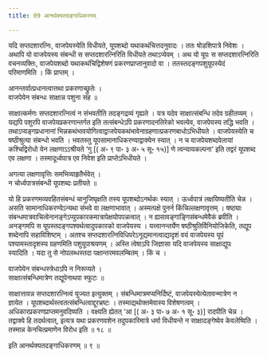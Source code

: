 ```yaml
---
title: 09 आनर्थक्यतदङ्गाधिकरणम्

---
```


यदि सप्तदशारत्निः, वाजपेयस्येति विधीयते, यूपशब्दो यथाकथंचित्तदनुवादः । ततः षोडशिपात्रे निवेशः । अथापि यो वाजपेयस्य संबन्धी स सप्तदशारत्निरिति विधीयते तथाऽप्येवम् । अथ यो यूपः स सप्तदशारत्निरिति वचनव्यक्तिः, वाजपेयशब्दो यथाकथंचिद्विशेषणं प्रकरणप्राप्तानुवादो वा । ततस्तदङ्गपशुयूपस्येदं परिमाणमिति । किं प्राप्तम् ।

आनन्तर्यात्प्रधानत्वात्तथा प्रकरणाच्छ्रुतेः ।  
वाजपेयेन संबन्धः साक्षान्न पशुना सह ॥  


साक्षात्कर्मणः सप्तदशारत्नित्वं न संभवतीति तदङ्गद्रव्यं गृह्यते । यत्र यदेव साक्षात्संबन्धि तदेव ग्रहीतव्यम् । यद्यपि पशुरपि वाजपेयप्रकरणान्तर्गत इति तत्संबन्धेऽपि प्रकरणादनतिरेको भवत्येव, वाजपेयस्य तद्धि भवति । तथाऽप्यङ्गप्रधानानां भिन्नकथंभावयोगित्वाद्वाजपेयकथंभावेनाग्रहणात्प्रकरणबाधोऽभिधीयते । वाजपेयस्येति च षष्ठीश्रुत्या संबन्धो भवति । भवतस्तु यूपसामानाधिकरण्याद्वाक्येन स्यात् । न च वाजपेयशब्दवेलायां कश्चिद्विरोधो येन लक्षणाऽऽश्रीयते ‘गु \[( अ॰ ९ पा॰ ३ अ॰ ५ सू॰ १५)\] णे त्वन्यायकल्पना’ इति तद्वरं यूपशब्द एव लक्षणा । तस्मादूर्ध्वपात्र एव निवेश इति प्राप्तेऽभिधीयते ।

अगत्या लक्षणावृत्तिः समभिव्याहृतैर्भवेत् ।  
न चोर्ध्वपात्रसंबन्धी यूपशब्दः प्रतीयते ॥  


यो हि प्रकरणमव्यवहितसंबन्धं चानुजिघृक्षति तस्य यूपशब्दोऽनर्थकः स्यात् । ऊर्ध्वपात्रं लक्षयिष्यतीति चेन्न । असति सामानाधिकरण्येऽन्यथा संभवे वा लक्षणाभावात् । अस्मत्पक्षे पुनर्न किंचिल्लक्षणावृत्तम् । षष्ठ्याः संबन्धमात्रवाचित्वेनानङ्गेऽप्युपकारकमात्रापेक्षयोपपन्नत्वात् । न ह्यसावङ्गाङ्गिसंबन्धमेवैकं ब्रवीति । अनङ्गमपि स यूपस्तदङ्गपश्वर्थत्वादुपकारको वाजपेयस्य । यत्त्वानन्तर्येण षष्ठीश्रुतिर्विनियोजिकेति, तद्यूप शब्देनापि सहाविशिष्टम् । अतश्च सप्तदशारत्निविधिपरेऽनूद्यमानत्वाद्यादृशं वयं वाजपेयस्य यूपं पश्यामस्तादृशस्य ग्रहणमिति पशुयूपाश्रयणम् । अस्ति त्वेषाऽपि जिज्ञासा यदि वाजपेयस्य साक्षाद्यूपः स्यादिति । यदा तु से नोपलब्धस्तदा पक्षान्तरमवलम्बितम् । किं च ।

वाजपेयेन संबन्धस्त्रेधाऽपि न निरूप्यते ।  
साक्षात्संबन्धिमात्रेण तद्यूपेनाथवा स्फुटः ॥  


साक्षात्तावन्न सप्तदशारत्नित्वं युज्यत इत्युक्तम् । संबन्धिमात्रमप्यनिर्दिष्टं, वाजपेयस्येत्येतावन्मात्रेण न ज्ञायेत । यूपशब्दार्थस्त्वतत्संबन्धित्वाद्दूरभ्रष्टः । तस्माद्यथोक्तमेवास्य विशेषणत्वम् । अधिकारप्रकरणप्राप्तमनुवदिष्यति । वक्ष्यति ह्येतत् ‘आ \[( अ॰ ३ पा॰ ७ अ॰ १ सू॰ ३)\] रादपीति चेन्न । तद्वाक्ये हि तदर्थत्वात्, इत्यत्र यथा प्रकरणवशेन तदुपकारिमात्रे धर्मा विधीयन्ते न साक्षादङ्गेष्वेव केवलेष्विति । तस्मान्न केनचित्प्रमाणेन विरोध इति ॥ १८ ॥

इति आनर्थक्यतदङ्गाधिकरणम् ॥ ९ ॥
